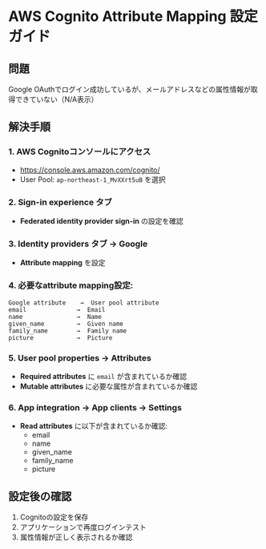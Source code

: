 # AWS Cognito Attribute Mapping 設定ガイド

## 問題
Google OAuthでログイン成功しているが、メールアドレスなどの属性情報が取得できていない（N/A表示）

## 解決手順

### 1. AWS Cognitoコンソールにアクセス
- https://console.aws.amazon.com/cognito/
- User Pool: `ap-northeast-1_MvXXrt5uB` を選択

### 2. Sign-in experience タブ
- **Federated identity provider sign-in** の設定を確認

### 3. Identity providers タブ → Google
- **Attribute mapping** を設定

### 4. 必要なattribute mapping設定:
```
Google attribute    →  User pool attribute
email              →  Email
name               →  Name  
given_name         →  Given name
family_name        →  Family name
picture            →  Picture
```

### 5. User pool properties → Attributes
- **Required attributes** に `email` が含まれているか確認
- **Mutable attributes** に必要な属性が含まれているか確認

### 6. App integration → App clients → Settings
- **Read attributes** に以下が含まれているか確認:
  - email
  - name
  - given_name
  - family_name
  - picture

## 設定後の確認
1. Cognitoの設定を保存
2. アプリケーションで再度ログインテスト
3. 属性情報が正しく表示されるか確認